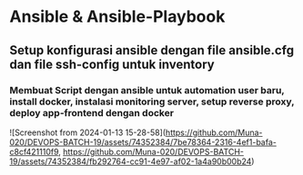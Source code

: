 # Ansible & Ansible-Playbook

## Setup konfigurasi ansible dengan file ansible.cfg dan file ssh-config untuk inventory


### Membuat Script dengan ansible untuk automation user baru, install docker, instalasi monitoring server, setup reverse proxy, deploy app-frontend dengan docker

![Screenshot from 2024-01-13 15-28-58](https://github.com/Muna-020/DEVOPS-BATCH-19/assets/74352384/7be78364-2316-4ef1-bafa-c8cf421110f9, https://github.com/Muna-020/DEVOPS-BATCH-19/assets/74352384/fb292764-cc91-4e97-af02-1a4a90b00b24)


